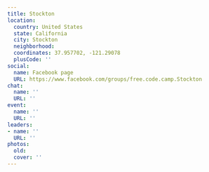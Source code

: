```yaml
---
title: Stockton
location:
  country: United States
  state: California
  city: Stockton
  neighborhood: 
  coordinates: 37.957702, -121.29078
  plusCode: ''
social:
  name: Facebook page
  URL: https://www.facebook.com/groups/free.code.camp.Stockton
chat:
  name: ''
  URL: ''
event:
  name: ''
  URL: ''
leaders:
- name: ''
  URL: ''
photos:
  old: 
  cover: ''
---
```

